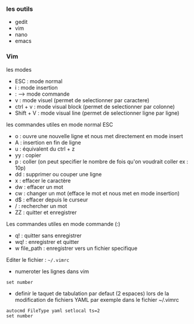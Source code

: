 ### les outils 
- gedit
- vim 
- nano
- emacs

### Vim
les modes 

- ESC : mode normal
- i : mode insertion
- : --> mode commande 
- v : mode visuel (permet de selectionner par caractere)
- ctrl + v : mode visual block (permet de selectionner par colonne)
- Shift + V : mode visual line (permet de selectionner ligne par ligne)

les commandes utiles en mode normal ESC

- o : ouvre une nouvelle ligne et nous met directement en mode insert
- A : insertion en fin de ligne
- u : équivalent du ctrl + z
- yy : copier
- p : coller (on peut specifier le nombre de fois qu'on voudrait coller ex : 10p)
- dd : supprimer ou couper une ligne 
- x : effacer le caractère 
- dw : effacer un mot
- cw : changer un mot (efface le mot et nous met en mode insertion)
- d$ : effacer depuis le curseur 
- / : rechercher un mot
- ZZ : quitter et enregistrer

Les commandes utiles en mode commande (:)

- q! : quitter sans enregistrer
- wq! : enregistrer et quitter 
- w file_path : enregistrer vers un fichier specifique 

Editer le fichier : ```~/.vimrc```
- numeroter les lignes dans vim 
```
set number
```
- definir le taquet de tabulation par defaut (2 espaces) lors de la modification de fichiers YAML par exemple dans le fichier ~/.vimrc
```
autocmd FileType yaml setlocal ts=2
set number 
```
